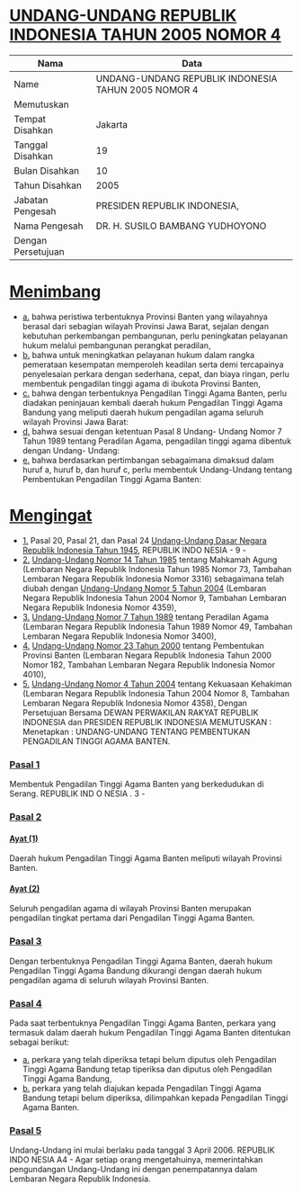 # [UNDANG-UNDANG REPUBLIK INDONESIA TAHUN 2005 NOMOR 4](http://example.org/legal/document/uu/2005/4)

| Nama | Data |
| ------ | ----- |
|Name|UNDANG-UNDANG REPUBLIK INDONESIA TAHUN 2005 NOMOR 4|
|Memutuskan||
|Tempat Disahkan|Jakarta|
|Tanggal Disahkan|19|
|Bulan Disahkan|10|
|Tahun Disahkan|2005|
|Jabatan Pengesah|PRESIDEN REPUBLIK INDONESIA,|
|Nama Pengesah|DR. H. SUSILO BAMBANG YUDHOYONO|
|Dengan Persetujuan||
# [Menimbang](http://example.org/legal/document/uu/2005/4/menimbang)

* [a.](http://example.org/legal/document/uu/2005/4/menimbang/point/a) bahwa peristiwa terbentuknya Provinsi Banten yang wilayahnya berasal dari sebagian wilayah Provinsi Jawa Barat, sejalan dengan kebutuhan perkembangan pembangunan, perlu peningkatan pelayanan hukum melalui pembangunan perangkat peradilan,
* [b.](http://example.org/legal/document/uu/2005/4/menimbang/point/b) bahwa untuk meningkatkan pelayanan hukum dalam rangka pemerataan kesempatan memperoleh keadilan serta demi tercapainya penyelesaian perkara dengan sederhana, cepat, dan biaya ringan, perlu membentuk pengadilan tinggi agama di ibukota Provinsi Banten,
* [c.](http://example.org/legal/document/uu/2005/4/menimbang/point/c) bahwa dengan terbentuknya Pengadilan Tinggi Agama Banten, perlu diadakan peninjauan kembali daerah hukum Pengadilan Tinggi Agama Bandung yang meliputi daerah hukum pengadilan agama seluruh wilayah Provinsi Jawa Barat:
* [d.](http://example.org/legal/document/uu/2005/4/menimbang/point/d) bahwa sesuai dengan ketentuan Pasal 8 Undang- Undang Nomor 7 Tahun 1989 tentang Peradilan Agama, pengadilan tinggi agama dibentuk dengan Undang- Undang:
* [e.](http://example.org/legal/document/uu/2005/4/menimbang/point/e) bahwa berdasarkan pertimbangan sebagaimana dimaksud dalam huruf a, huruf b, dan huruf c, perlu membentuk Undang-Undang tentang Pembentukan Pengadilan Tinggi Agama Banten:
# [Mengingat](http://example.org/legal/document/uu/2005/4/mengingat)

* [1.](http://example.org/legal/document/uu/2005/4/mengingat/point/0001) Pasal 20, Pasal 21, dan Pasal 24 [Undang-Undang Dasar Negara Republik Indonesia Tahun 1945](http://example.org/legal/document/uu), REPUBLIK INDO NESIA - 9 -
* [2.](http://example.org/legal/document/uu/2005/4/mengingat/point/0002) [Undang-Undang Nomor 14 Tahun 1985](http://example.org/legal/document/uu/1985/14) tentang Mahkamah Agung (Lembaran Negara Republik Indonesia Tahun 1985 Nomor 73, Tambahan Lembaran Negara Republik Indonesia Nomor 3316) sebagaimana telah diubah dengan [Undang-Undang Nomor 5 Tahun 2004](http://example.org/legal/document/uu/2004/5) (Lembaran Negara Republik Indonesia Tahun 2004 Nomor 9, Tambahan Lembaran Negara Republik Indonesia Nomor 4359),
* [3.](http://example.org/legal/document/uu/2005/4/mengingat/point/0003) [Undang-Undang Nomor 7 Tahun 1989](http://example.org/legal/document/uu/1989/7) tentang Peradilan Agama (Lembaran Negara Republik Indonesia Tahun 1989 Nomor 49, Tambahan Lembaran Negara Republik Indonesia Nomor 3400),
* [4.](http://example.org/legal/document/uu/2005/4/mengingat/point/0004) [Undang-Undang Nomor 23 Tahun 2000](http://example.org/legal/document/uu/2000/23) tentang Pembentukan Provinsi Banten (Lembaran Negara Republik Indonesia Tahun 2000 Nomor 182, Tambahan Lembaran Negara Republik Indonesia Nomor 4010),
* [5.](http://example.org/legal/document/uu/2005/4/mengingat/point/0005) [Undang-Undang Nomor 4 Tahun 2004](http://example.org/legal/document/uu/2004/4) tentang Kekuasaan Kehakiman (Lembaran Negara Republik Indonesia Tahun 2004 Nomor 8, Tambahan Lembaran Negara Republik Indonesia Nomor 4358), Dengan Persetujuan Bersama DEWAN PERWAKILAN RAKYAT REPUBLIK INDONESIA dan PRESIDEN REPUBLIK INDONESIA MEMUTUSKAN : Menetapkan : UNDANG-UNDANG TENTANG PEMBENTUKAN PENGADILAN TINGGI AGAMA BANTEN.

### [Pasal 1](http://example.org/legal/document/uu/2005/4/pasal/0001)
Membentuk Pengadilan Tinggi Agama Banten yang berkedudukan di Serang. REPUBLIK IND O NESIA . 3 -


### [Pasal 2](http://example.org/legal/document/uu/2005/4/pasal/0002)

#### [Ayat (1)](http://example.org/legal/document/uu/2005/4/pasal/0002/version/20051019/ayat/0001)
Daerah hukum Pengadilan Tinggi Agama Banten meliputi wilayah Provinsi Banten.

#### [Ayat (2)](http://example.org/legal/document/uu/2005/4/pasal/0002/version/20051019/ayat/0002)
Seluruh pengadilan agama di wilayah Provinsi Banten merupakan pengadilan tingkat pertama dari Pengadilan Tinggi Agama Banten.


### [Pasal 3](http://example.org/legal/document/uu/2005/4/pasal/0003)
Dengan terbentuknya Pengadilan Tinggi Agama Banten, daerah hukum Pengadilan Tinggi Agama Bandung dikurangi dengan daerah hukum pengadilan agama di seluruh wilayah Provinsi Banten.


### [Pasal 4](http://example.org/legal/document/uu/2005/4/pasal/0004)
Pada saat terbentuknya Pengadilan Tinggi Agama Banten, perkara yang termasuk dalam daerah hukum Pengadilan Tinggi Agama Banten ditentukan sebagai berikut:
* [a.](http://example.org/legal/document/uu/2005/4/pasal/0004/version/20051019/point/a) perkara yang telah diperiksa tetapi belum diputus oleh Pengadilan Tinggi Agama Bandung tetap tiperiksa dan diputus oleh Pengadilan Tinggi Agama Bandung,
* [b.](http://example.org/legal/document/uu/2005/4/pasal/0004/version/20051019/point/b) perkara yang telah diajukan kepada Pengadilan Tinggi Agama Bandung tetapi belum diperiksa, dilimpahkan kepada Pengadilan Tinggi Agama Banten.


### [Pasal 5](http://example.org/legal/document/uu/2005/4/pasal/0005)
Undang-Undang ini mulai berlaku pada tanggal 3 April 2006. REPUBLIK INDO NESIA A4 - Agar setiap orang mengetahuinya, memerintahkan pengundangan Undang-Undang ini dengan penempatannya dalam Lembaran Negara Republik Indonesia.
